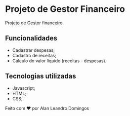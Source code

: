 # Projeto de Gestor Financeiro

Projeto de Gestor financeiro.

## Funcionalidades

- Cadastrar despesas;
- Cadastro de receitas;
- Cálculo do valor líquido (receitas - despesas).

## Tecnologias utilizadas

- Javascript;
- HTML;
- CSS;

Feito com ❤️ por Alan Leandro Domingos